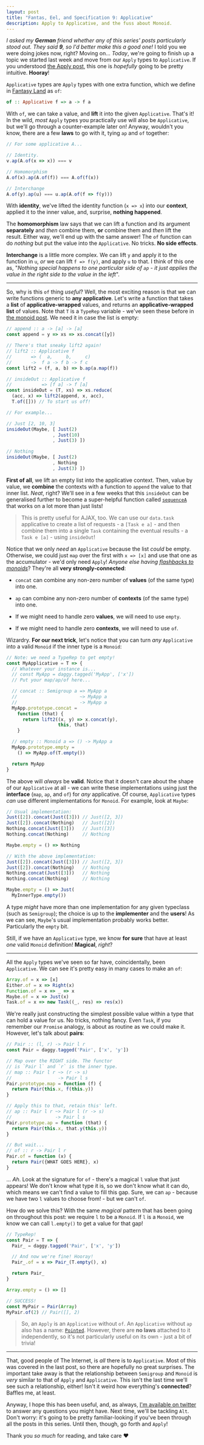 ```yaml
---
layout: post
title: "Fantas, Eel, and Specification 9: Applicative"
description: Apply to Applicative, and the fuss about Monoid.
---
```


_I asked my **German** friend whether any of this series' posts particularly stood out. They said **9**, so I'd better make this a good one!_ I told you we were doing jokes now, right? Moving on... _Today_, we're going to finish up a topic we started last week and move from our `Apply` types to `Applicative`. If you understood [the Apply post](/2017/04/10/fantas-eel-and-specification-8/), this one is _hopefully_ going to be pretty intuitive. **Hooray**!

`Applicative` types are `Apply` types with one extra function, which we define in [Fantasy Land](https://github.com/fantasyland/fantasy-land#applicative) as `of`:

```haskell
of :: Applicative f => a -> f a
```

With `of`, we can take a value, and **lift** it into the given `Applicative`. That's it! In the wild, _most_ `Apply` types you practically use will also be `Applicative`, but we'll go through a counter-example later on! Anyway, wouldn't you know, there are a few **laws** to go with it, tying `ap` and `of` together:

```javascript
// For some applicative A...

// Identity.
v.ap(A.of(x => x)) === v

// Homomorphism
A.of(x).ap(A.of(f)) === A.of(f(x))

// Interchange
A.of(y).ap(u) === u.ap(A.of(f => f(y)))
```

With **identity**, we've lifted the identity function (`x => x`) into our **context**, applied it to the inner value, and, surprise, **nothing happened**.

The **homomorphism** law says that we can lift a function and its argument **separately** and _then_ combine them, **or** combine them and _then_ lift the result. Either way, we'll end up with the same answer! The `of` function can do _nothing_ but put the value into the `Applicative`. No tricks. **No side effects**.

**Interchange** is a little more complex. We can lift `y` and apply it to the function in `u`, _or_ we can lift `f => f(y)`, and apply `u` to that. I think of this one as, "_Nothing special happens to one particular side of `ap` - it just applies the value in the right side to the value in the left_".

---

So, why is this `of` thing _useful_? Well, the most exciting reason is that we can write functions generic to **any applicative**. Let's write a function that takes a **list** of **applicative-wrapped** values, and returns an **applicative-wrapped list** of values. Note that `T` is a `TypeRep` variable - we've seen these before in [the monoid post](/2017/03/21/fantas-eel-and-specification-5/). We need it in case the list is empty:

```javascript
// append :: a -> [a] -> [a]
const append = y => xs => xs.concat([y])

// There's that sneaky lift2 again!
// lift2 :: Applicative f
//       => (  a,     b,     c)
//       ->  f a -> f b -> f c
const lift2 = (f, a, b) => b.ap(a.map(f))

// insideOut :: Applicative f
//           => [f a] -> f [a]
const insideOut = (T, xs) => xs.reduce(
  (acc, x) => lift2(append, x, acc),
  T.of([])) // To start us off!

// For example...

// Just [2, 10, 3]
insideOut(Maybe, [ Just(2)
                 , Just(10)
                 , Just(3) ])

// Nothing
insideOut(Maybe, [ Just(2)
                 , Nothing
                 , Just(3) ])
```

**First of all**, we lift an empty list into the applicative context. Then, value by value, we **combine** the contexts with a function to `append` the value to that inner list. _Neat_, right? We'll see in a few weeks that this `insideOut` can be generalised further to become a super-helpful function called [`sequenceA`](http://hackage.haskell.org/package/base-4.9.1.0/docs/Data-Traversable.html#v:sequenceA) that works on a lot more than just lists!

> This is pretty useful for AJAX, too. We can use our `data.task` applicative to create a list of requests - a `[Task e a]` - and then combine them into a single `Task` containing the eventual results - a `Task e [a]` - using `insideOut`!

Notice that we only _need_ an `Applicative` because the list _could_ be empty. Otherwise, we could just `map` over the first with `x => [x]` and use that one as the accumulator - we'd only need `Apply`! _Anyone else having [flashbacks to monoids](http://www.tomharding.me/2017/03/13/fantas-eel-and-specification-5/)_? They're all **very strongly-connected**:

- `concat` can combine any non-zero number of **values** (of the same type) into one.

- `ap` can combine any non-zero number of **contexts** (of the same type) into one.

- If we might need to handle zero **values**, we will need to use `empty`.

- If we might need to handle zero **contexts**, we will need to use `of`.

Wizardry. **For our next trick**, let's notice that you can turn _any_ `Applicative` into a valid `Monoid` if the inner type is a `Monoid`:

```javascript
// Note: we need a TypeRep to get empty!
const MyApplicative = T => {
  // Whatever your instance is...
  // const MyApp = daggy.tagged('MyApp', ['x'])
  // Put your map/ap/of here...

  // concat :: Semigroup a => MyApp a
  //                       ~> MyApp a
  //                       -> MyApp a
  MyApp.prototype.concat =
    function (that) {
      return lift2((x, y) => x.concat(y),
                   this, that)
    }

  // empty :: Monoid a => () -> MyApp a
  MyApp.prototype.empty =
    () => MyApp.of(T.empty())

  return MyApp
}
```

The above will _always_ be **valid**. Notice that it doesn't care about the shape of our `Applicative` at all - we can write these implementations using just the **interface** (`map`, `ap`, and `of`) for _any_ applicative. Of course, `Applicative` types _can_ use different implementations for `Monoid`. For example, look at `Maybe`:

```javascript
// Usual implementation:
Just([2]).concat(Just([3])) // Just([2, 3])
Just([2]).concat(Nothing)   // Just([2])
Nothing.concat(Just([3]))   // Just([3])
Nothing.concat(Nothing)     // Nothing

Maybe.empty = () => Nothing

// With the above implementation:
Just([2]).concat(Just([3])) // Just([2, 3])
Just([2]).concat(Nothing)   // Nothing
Nothing.concat(Just([3]))   // Nothing
Nothing.concat(Nothing)     // Nothing

Maybe.empty = () => Just(
  MyInnerType.empty())
```

A type _might_ have more than one implementation for any given typeclass (such as `Semigroup`); the choice is up to the **implementer** and the **users**! As we can see, `Maybe`'s usual implementation probably works better. Particularly the `empty` bit.

Still, if we have an `Applicative` type, we know **for sure** that have at least _one_ valid `Monoid` definition! **Magical**, _right_?

---

All the `Apply` types we've seen so far have, coincidentally, been `Applicative`. We can see it's pretty easy in many cases to make an `of`:

```javascript
Array.of = x => [x]
Either.of = x => Right(x)
Function.of = x => _ => x
Maybe.of = x => Just(x)
Task.of = x => new Task((_, res) => res(x))
```

We're really just constructing the simplest possible value within a type that can hold a value for us. No tricks, nothing fancy. Even `Task`, if you remember our `Promise` analogy, is about as routine as we could make it. However, let's talk about **pairs**:

```javascript
// Pair :: (l, r) -> Pair l r
const Pair = daggy.tagged('Pair', ['x', 'y'])

// Map over the RIGHT side. The functor
// is `Pair l` and `r` is the inner type.
// map :: Pair l r ~> (r -> s)
//                 -> Pair l s
Pair.prototype.map = function (f) {
  return Pair(this.x, f(this.y))
}

// Apply this to that, retain this' left.
// ap :: Pair l r ~> Pair l (r -> s)
//                -> Pair l s
Pair.prototype.ap = function (that) {
  return Pair(this.x, that.y(this.y))
}

// But wait...
// of :: r -> Pair l r
Pair.of = function (x) {
  return Pair({WHAT GOES HERE}, x)
}
```

... _Ah_. Look at the signature for `of` - there's a magical `l` value that just appears! We don't know what type it is, so we don't know what it can do, which means we can't find a value to fill this gap. Sure, we can `ap` - because we have two `l` values to choose from! - but we can't `of`.

How do we solve this? With the same _magical_ pattern that has been going on throughout this post: we require `l` to be a `Monoid`. If `l` is a `Monoid`, we know we can call `l.empty()` to get a value for that gap!

```javascript
// TypeRep!
const Pair = T => {
  Pair_ = daggy.tagged('Pair', ['x', 'y'])

  // And now we're fine! Hooray!
  Pair_.of = x => Pair_(T.empty(), x)

  return Pair_
}

Array.empty = () => []

// SUCCESS!
const MyPair = Pair(Array)
MyPair.of(2) // Pair([], 2)
```

> So, an `Apply` is an `Applicative` without `of`. An `Applicative` without `ap` also has a name: [`Pointed`](https://hackage.haskell.org/package/pointed-5/docs/Data-Pointed.html). However, there are **no laws** attached to it independently, so it's not particularly useful on its own - just a bit of trivia!

---

That, good people of The Internet, is _all_ there is to `Applicative`. Most of this was covered in the last post, so there are hopefully no great surprises. The important take away is that the relationship between `Semigroup` and `Monoid` is _very_ similar to that of `Apply` and `Applicative`. This isn't the last time we'll see such a relationship, either! Isn't it weird how everything's **connected**? Baffles me, at least.

Anyway, I hope this has been useful, and, as always, [I'm available on twitter](http://twitter.com/am_i_tom) to answer any questions you might have. Next time, we'll be tackling `Alt`. Don't worry: it's going to be pretty familiar-looking if you've been through all the posts in this series. Until then, though, go forth and `Apply`!

Thank you _so much_ for reading, and take care &hearts;
